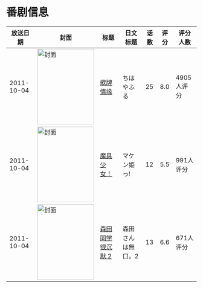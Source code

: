 # 番剧信息

|放送日期|封面|标题|日文标题|话数|评分|评分人数|
|---|---|---|---|---|---|---|
|2011-10-04|<img src="https://lain.bgm.tv/pic/cover/c/b1/b2/18294_be4AB.jpg" alt="封面" style="width:150px;height:200px;object-fit:cover;">|[歌牌情缘](https://bangumi.tv/subject/18294)|ちはやふる|25|8.0|4905人评分|
|2011-10-04|<img src="https://lain.bgm.tv/pic/cover/c/e3/1a/21580_68Wvw.jpg" alt="封面" style="width:150px;height:200px;object-fit:cover;">|[魔具少女！](https://bangumi.tv/subject/21580)|マケン姫っ!|12|5.5|991人评分|
|2011-10-04|<img src="https://lain.bgm.tv/pic/cover/c/82/c3/24056_cpZeF.jpg" alt="封面" style="width:150px;height:200px;object-fit:cover;">|[森田同学很沉默 2](https://bangumi.tv/subject/24056)|森田さんは無口。2|13|6.6|671人评分|
